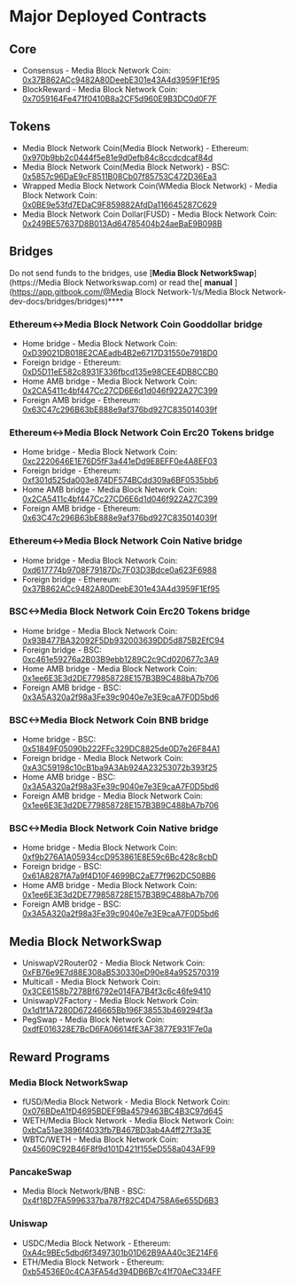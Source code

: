# Major Deployed Contracts

## Core

* Consensus - Media Block Network Coin: [0x37B862ACc9482A80DeebE301e43A4d3959F1Ef95](https://MBCscan.com/address/0x37B862ACc9482A80DeebE301e43A4d3959F1Ef95) 
* BlockReward - Media Block Network Coin: [0x7059164Fe471f0410B8a2CF5d960E9B3DC0d0F7F](https://MBCscan.com/address/0x7059164Fe471f0410B8a2CF5d960E9B3DC0d0F7F)

## Tokens

* Media Block Network Coin\(Media Block Network\) - Ethereum: [0x970b9bb2c0444f5e81e9d0efb84c8ccdcdcaf84d](https://etherscan.io/token/0x970b9bb2c0444f5e81e9d0efb84c8ccdcdcaf84d)
* Media Block Network Coin\(Media Block Network\) - BSC: [0x5857c96DaE9cF8511B08Cb07f85753C472D36Ea3](https://bscscan.com/token/0x5857c96dae9cf8511b08cb07f85753c472d36ea3)
* Wrapped Media Block Network Coin\(WMedia Block Network\) - Media Block Network Coin: [0x0BE9e53fd7EDaC9F859882AfdDa116645287C629](https://MBCscan.com/address/0x0BE9e53fd7EDaC9F859882AfdDa116645287C629)
* Media Block Network Coin Dollar\(FUSD\) - Media Block Network Coin: [0x249BE57637D8B013Ad64785404b24aeBaE9B098B](https://MBCscan.com/address/0x249BE57637D8B013Ad64785404b24aeBaE9B098B)

## Bridges

Do not send funds to the bridges, use [**Media Block NetworkSwap**](https://Media Block Networkswap.com) or read the[ **manual** ](https://app.gitbook.com/@Media Block Network-1/s/Media Block Network-dev-docs/bridges/bridges)\*\*\*\*

### Ethereum&lt;-&gt;Media Block Network Coin Gooddollar bridge

* Home bridge - Media Block Network Coin: [0xD39021DB018E2CAEadb4B2e6717D31550e7918D0](https://MBCscan.com/address/0xD39021DB018E2CAEadb4B2e6717D31550e7918D0/transactions)
* Foreign bridge - Ethereum: [0xD5D11eE582c8931F336fbcd135e98CEE4DB8CCB0](https://etherscan.io/address/0xD5D11eE582c8931F336fbcd135e98CEE4DB8CCB0)
* Home AMB bridge - Media Block Network Coin: [0x2CA5411c4bf447Cc27CD6E6d1d046f922A27C399](https://MBCscan.com/address/0x2CA5411c4bf447Cc27CD6E6d1d046f922A27C399/transactions)
* Foreign AMB bridge - Ethereum: [0x63C47c296B63bE888e9af376bd927C835014039f](https://etherscan.io/address/0x63C47c296B63bE888e9af376bd927C835014039f)

### Ethereum&lt;-&gt;Media Block Network Coin Erc20 Tokens bridge

* Home bridge - Media Block Network Coin: [0xc2220646E1E76D5fF3a441eDd9E8EFF0e4A8EF03](https://MBCscan.com/address/0xc2220646E1E76D5fF3a441eDd9E8EFF0e4A8EF03)
* Foreign bridge - Ethereum: [0xf301d525da003e874DF574BCdd309a6BF0535bb6](https://etherscan.io/address/0xf301d525da003e874DF574BCdd309a6BF0535bb6)
* Home AMB bridge - Media Block Network Coin: [0x2CA5411c4bf447Cc27CD6E6d1d046f922A27C399](https://MBCscan.com/address/0x2CA5411c4bf447Cc27CD6E6d1d046f922A27C399/transactions)
* Foreign AMB bridge - Ethereum: [0x63C47c296B63bE888e9af376bd927C835014039f](https://etherscan.io/address/0x63C47c296B63bE888e9af376bd927C835014039f)

### Ethereum&lt;-&gt;Media Block Network Coin Native bridge

* Home bridge - Media Block Network Coin: [0xd617774b9708F79187Dc7F03D3Bdce0a623F6988](https://MBCscan.com/address/0xd617774b9708F79187Dc7F03D3Bdce0a623F6988/transactions)
* Foreign bridge - Ethereum: [0x37B862ACc9482A80DeebE301e43A4d3959F1Ef95](https://etherscan.io/address/0x37B862ACc9482A80DeebE301e43A4d3959F1Ef95)

### BSC&lt;-&gt;Media Block Network Coin Erc20 Tokens bridge

* Home bridge - Media Block Network Coin: [0x93B477BA32092F5Db932003639DD5d875B2EfC94](https://MBCscan.com/address/0x93B477BA32092F5Db932003639DD5d875B2EfC94/transactions)
* Foreign bridge - BSC: [0xc461e59276a2B03B9ebb1289C2c9Cd020677c3A9](https://bscscan.com/address/0xc461e59276a2B03B9ebb1289C2c9Cd020677c3A9)
* Home AMB bridge - Media Block Network Coin: [0x1ee6E3E3d2DE779858728E157B3B9C488bA7b706](https://MBCscan.com/address/0x1ee6E3E3d2DE779858728E157B3B9C488bA7b706/transactions)
* Foreign AMB bridge - BSC: [0x3A5A320a2f98a3Fe39c9040e7e3E9caA7F0D5bd6](https://bscscan.com/address/0x3A5A320a2f98a3Fe39c9040e7e3E9caA7F0D5bd6)

### BSC&lt;-&gt;Media Block Network Coin BNB bridge

* Home bridge - BSC: [0x51849F05090b222FFc329DC8825de0D7e26F84A1](https://bscscan.com/address/0x51849F05090b222FFc329DC8825de0D7e26F84A1)
* Foreign bridge - Media Block Network Coin: [0xA3C59198c10cB1ba9A3Ab924A23253072b393f25](https://MBCscan.com/address/0xA3C59198c10cB1ba9A3Ab924A23253072b393f25)
* Home AMB bridge - BSC: [0x3A5A320a2f98a3Fe39c9040e7e3E9caA7F0D5bd6](https://bscscan.com/address/0x3A5A320a2f98a3Fe39c9040e7e3E9caA7F0D5bd6)
* Foreign AMB bridge - Media Block Network Coin: [0x1ee6E3E3d2DE779858728E157B3B9C488bA7b706](https://MBCscan.com/address/0x1ee6E3E3d2DE779858728E157B3B9C488bA7b706)

### BSC&lt;-&gt;Media Block Network Coin Native bridge

* Home bridge - Media Block Network Coin: [0xf9b276A1A05934ccD953861E8E59c6Bc428c8cbD](https://MBCscan.com/address/0xf9b276A1A05934ccD953861E8E59c6Bc428c8cbD/transactions)
* Foreign bridge - BSC: [0x61A8287fA7a9f4D10F4699BC2aE77f962DC508B6](https://bscscan.com/address/0x61A8287fA7a9f4D10F4699BC2aE77f962DC508B6)
* Home AMB bridge - Media Block Network Coin: [0x1ee6E3E3d2DE779858728E157B3B9C488bA7b706](https://MBCscan.com/address/0x1ee6E3E3d2DE779858728E157B3B9C488bA7b706)
* Foreign AMB bridge - BSC: [0x3A5A320a2f98a3Fe39c9040e7e3E9caA7F0D5bd6](https://bscscan.com/address/0x3A5A320a2f98a3Fe39c9040e7e3E9caA7F0D5bd6)

## Media Block NetworkSwap

* UniswapV2Router02 - Media Block Network Coin: [0xFB76e9E7d88E308aB530330eD90e84a952570319](https://MBCscan.com/address/0xFB76e9E7d88E308aB530330eD90e84a952570319)
* Multicall - Media Block Network Coin: [0x3CE6158b7278Bf6792e014FA7B4f3c6c46fe9410](https://MBCscan.com/address/0x3CE6158b7278Bf6792e014FA7B4f3c6c46fe9410)
* UniswapV2Factory - Media Block Network Coin: [0x1d1f1A7280D67246665Bb196F38553b469294f3a](https://MBCscan.com/address/0x1d1f1A7280D67246665Bb196F38553b469294f3a)
* PegSwap - Media Block Network Coin: [0xdfE016328E7BcD6FA06614fE3AF3877E931F7e0a](https://MBCscan.com/address/0xdfE016328E7BcD6FA06614fE3AF3877E931F7e0a)

## Reward Programs

### Media Block NetworkSwap

* fUSD/Media Block Network - Media Block Network Coin: [0x076BDeA1fD4695BDEF9Ba4579463BC4B3C97d645](https://MBCscan.com/address/0x076BDeA1fD4695BDEF9Ba4579463BC4B3C97d645)
* WETH/Media Block Network - Media Block Network Coin: [0xbCa51ae3896f4033fb7B467BD3ab4A4ff27f3a3E](https://MBCscan.com/address/0xbCa51ae3896f4033fb7B467BD3ab4A4ff27f3a3E)
* WBTC/WETH - Media Block Network Coin: [0x45609C92B46F8f9d101D421f155eD558a043AF99](https://MBCscan.com/address/0x45609C92B46F8f9d101D421f155eD558a043AF99)

### PancakeSwap

* Media Block Network/BNB - BSC: [0x4f18D7FA5996337ba787f82C4D4758A6e655D6B3](https://bscscan.com/address/0x4f18D7FA5996337ba787f82C4D4758A6e655D6B3)

### Uniswap

* USDC/Media Block Network - Ethereum: [0xA4c9BEc5dbd6f3497301b01D62B9AA40c3E214F6](https://etherscan.io/address/0xA4c9BEc5dbd6f3497301b01D62B9AA40c3E214F6)
* ETH/Media Block Network - Ethereum: [0xb54536E0c4CA3FA54d394DB6B7c41f70AeC334FF](https://etherscan.io/address/0xb54536E0c4CA3FA54d394DB6B7c41f70AeC334FF)





